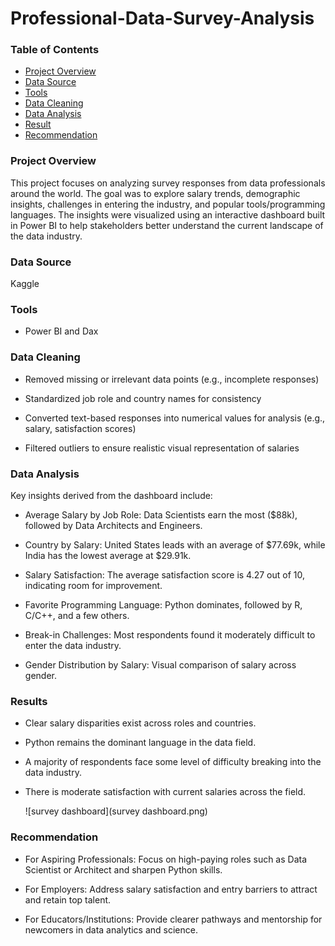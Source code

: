 # Professional-Data-Survey-Analysis

### Table of Contents
- [Project Overview](#project-overview)
- [Data Source](#data-source)
- [Tools](#tools)
- [Data Cleaning](#data-cleaning)
- [Data Analysis](#data-analysis)
- [Result](#results)
- [Recommendation](#recommendation)

### Project Overview
This project focuses on analyzing survey responses from data professionals around the world. 
The goal was to explore salary trends, demographic insights, challenges in entering the industry, and popular tools/programming languages.
The insights were visualized using an interactive dashboard built in Power BI to help stakeholders better understand the current landscape of the data industry.

### Data Source
Kaggle

### Tools
- Power BI and Dax

### Data Cleaning
- Removed missing or irrelevant data points (e.g., incomplete responses)

- Standardized job role and country names for consistency

- Converted text-based responses into numerical values for analysis (e.g., salary, satisfaction scores)

- Filtered outliers to ensure realistic visual representation of salaries

### Data Analysis
Key insights derived from the dashboard include:

- Average Salary by Job Role: Data Scientists earn the most ($88k), followed by Data Architects and Engineers.

- Country by Salary: United States leads with an average of $77.69k, while India has the lowest average at $29.91k.

- Salary Satisfaction: The average satisfaction score is 4.27 out of 10, indicating room for improvement.

- Favorite Programming Language: Python dominates, followed by R, C/C++, and a few others.

- Break-in Challenges: Most respondents found it moderately difficult to enter the data industry.

- Gender Distribution by Salary: Visual comparison of salary across gender.

### Results 
- Clear salary disparities exist across roles and countries.

- Python remains the dominant language in the data field.

- A majority of respondents face some level of difficulty breaking into the data industry.

- There is moderate satisfaction with current salaries across the field.

  ![survey dashboard](survey dashboard.png)

 

### Recommendation
- For Aspiring Professionals: Focus on high-paying roles such as Data Scientist or Architect and sharpen Python skills.

- For Employers: Address salary satisfaction and entry barriers to attract and retain top talent.

- For Educators/Institutions: Provide clearer pathways and mentorship for newcomers in data analytics and science.
